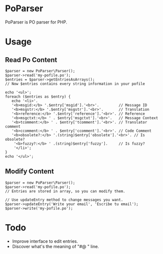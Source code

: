 PoParser
=========

PoParser is PO parser for PHP.


Usage
=====
## Read Po Content

    $parser = new PoParser\Parser();
    $parser->read('my-pofile.po');
    $entries = $parser->getEntriesAsArrays();
    // Now $entries contains every string information in your pofile

    echo '<ul>';
    foreach ($entries as $entry) {
       echo '<li>'.
       '<b>msgid:</b> '.$entry['msgid'].'<br>'.         // Message ID
       '<b>msgstr:</b> '.$entry['msgstr'].'<br>'.       // Translation
       '<b>reference:</b> '.$entry['reference'].'<br>'. // Reference
       '<b>msgctxt:</b> ' . $entry['msgctxt'].'<br>'.   // Message Context
       '<b>tcomment:</b> ' . $entry['tcomment'].'<br>'. // Translator comment
	   '<b>ccomment:</b> ' . $entry['ccomment'].'<br>'. // Code Comment
	   '<b>obsolete?:</b> '.(string)$entry['obsolete'].'<br>'. // Is obsolete?
		'<b>fuzzy?:</b> ' .(string)$entry['fuzzy'].     // Is fuzzy?
		'</li>';
	}
	echo '</ul>';


## Modify Content

    $parser = new PoParser\Parser();
    $parser->read('my-pofile.po');
    // Entries are stored in array, so you can modify them.

    // Use updateEntry method to change messages you want.
    $parser->updateEntry('Write your email', 'Escribe tu email');
    $parser->write('my-pofile.po');


Todo
====
* Improve interface to edit entries.
* Discover what's the meaning of "#@ " line.